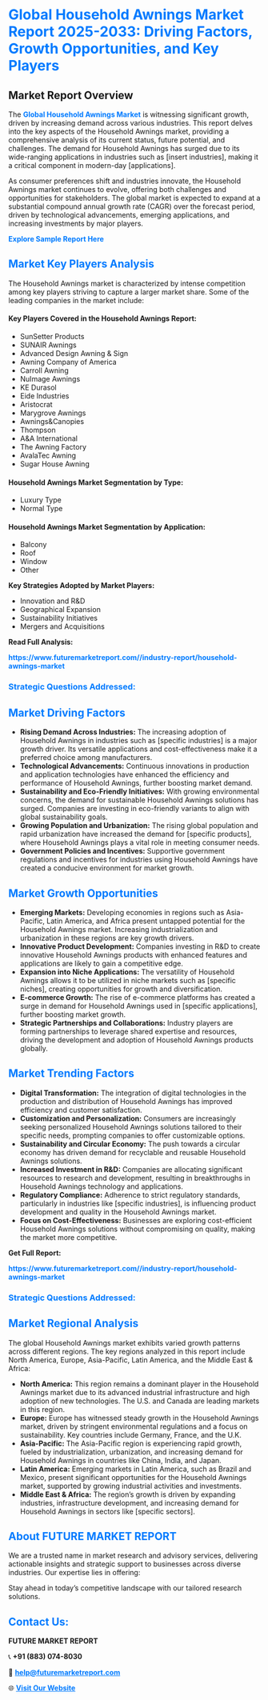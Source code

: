 <h1 style="color: #007BFF;">Global Household Awnings Market Report 2025-2033: Driving Factors, Growth Opportunities, and Key Players</h1>

<section id="overview">
<h2>Market Report Overview</h2>
<p>The <a href="https://www.futuremarketreport.com//industry-report/household-awnings-market" style="color: #007BFF; text-decoration: none;"><strong>Global Household Awnings Market</strong></a> is witnessing significant growth, driven by increasing demand across various industries. This report delves into the key aspects of the Household Awnings market, providing a comprehensive analysis of its current status, future potential, and challenges. The demand for Household Awnings has surged due to its wide-ranging applications in industries such as [insert industries], making it a critical component in modern-day [applications].</p>
<p>As consumer preferences shift and industries innovate, the Household Awnings market continues to evolve, offering both challenges and opportunities for stakeholders. The global market is expected to expand at a substantial compound annual growth rate (CAGR) over the forecast period, driven by technological advancements, emerging applications, and increasing investments by major players.</p>
</section>

<section id="overview">
<p><a href="https://www.futuremarketreport.com//request-sample/reportId=90270" style="color: #007BFF; text-decoration: none;"><strong>Explore Sample Report Here</strong></a></p>
</section>

<section id="key-players">
<h2 style="color: #007BFF;">Market Key Players Analysis</h2>
<p>The Household Awnings market is characterized by intense competition among key players striving to capture a larger market share. Some of the leading companies in the market include:</p>
<h4>Key Players Covered in the Household Awnings Report:</h4>
<ul><li>SunSetter Products</li><li>SUNAIR Awnings</li><li>Advanced Design Awning &amp; Sign</li><li>Awning Company of America</li><li>Carroll Awning</li><li>NuImage Awnings</li><li>KE Durasol</li><li>Eide Industries</li><li>Aristocrat</li><li>Marygrove Awnings</li><li>Awnings&amp;Canopies</li><li>Thompson</li><li>A&amp;A International</li><li>The Awning Factory</li><li>AvalaTec Awning</li><li>Sugar House Awning</li></ul>
<h4>Household Awnings Market Segmentation by Type:</h4>
<ul><li>Luxury Type</li><li>Normal Type</li></ul>

<h4>Household Awnings Market Segmentation by Application:</h4>
<ul><li>Balcony</li><li>Roof</li><li>Window</li><li>Other</li></ul>
<p><strong>Key Strategies Adopted by Market Players:</strong></p>
<ul>
<li>Innovation and R&D</li>
<li>Geographical Expansion</li>
<li>Sustainability Initiatives</li>
<li>Mergers and Acquisitions</li>
</ul>
</section>

<section>
<p><strong>Read Full Analysis: </strong></p><a href="https://www.futuremarketreport.com//industry-report/household-awnings-market" style="color: #007BFF; text-decoration: none;"><strong>https://www.futuremarketreport.com//industry-report/household-awnings-market</strong></a>
<h3 style="color: #007BFF;">Strategic Questions Addressed:</h3>
</section>

<section id="driving-factors">
<h2 style="color: #007BFF;">Market Driving Factors</h2>
<ul>
<li><strong>Rising Demand Across Industries:</strong> The increasing adoption of Household Awnings in industries such as [specific industries] is a major growth driver. Its versatile applications and cost-effectiveness make it a preferred choice among manufacturers.</li>
<li><strong>Technological Advancements:</strong> Continuous innovations in production and application technologies have enhanced the efficiency and performance of Household Awnings, further boosting market demand.</li>
<li><strong>Sustainability and Eco-Friendly Initiatives:</strong> With growing environmental concerns, the demand for sustainable Household Awnings solutions has surged. Companies are investing in eco-friendly variants to align with global sustainability goals.</li>
<li><strong>Growing Population and Urbanization:</strong> The rising global population and rapid urbanization have increased the demand for [specific products], where Household Awnings plays a vital role in meeting consumer needs.</li>
<li><strong>Government Policies and Incentives:</strong> Supportive government regulations and incentives for industries using Household Awnings have created a conducive environment for market growth.</li>
</ul>
</section>

<section id="growth-opportunities">
<h2 style="color: #007BFF;">Market Growth Opportunities</h2>
<ul>
<li><strong>Emerging Markets:</strong> Developing economies in regions such as Asia-Pacific, Latin America, and Africa present untapped potential for the Household Awnings market. Increasing industrialization and urbanization in these regions are key growth drivers.</li>
<li><strong>Innovative Product Development:</strong> Companies investing in R&D to create innovative Household Awnings products with enhanced features and applications are likely to gain a competitive edge.</li>
<li><strong>Expansion into Niche Applications:</strong> The versatility of Household Awnings allows it to be utilized in niche markets such as [specific niches], creating opportunities for growth and diversification.</li>
<li><strong>E-commerce Growth:</strong> The rise of e-commerce platforms has created a surge in demand for Household Awnings used in [specific applications], further boosting market growth.</li>
<li><strong>Strategic Partnerships and Collaborations:</strong> Industry players are forming partnerships to leverage shared expertise and resources, driving the development and adoption of Household Awnings products globally.</li>
</ul>
</section>

<section id="trending-factors">
<h2 style="color: #007BFF;">Market Trending Factors</h2>
<ul>
<li><strong>Digital Transformation:</strong> The integration of digital technologies in the production and distribution of Household Awnings has improved efficiency and customer satisfaction.</li>
<li><strong>Customization and Personalization:</strong> Consumers are increasingly seeking personalized Household Awnings solutions tailored to their specific needs, prompting companies to offer customizable options.</li>
<li><strong>Sustainability and Circular Economy:</strong> The push towards a circular economy has driven demand for recyclable and reusable Household Awnings solutions.</li>
<li><strong>Increased Investment in R&D:</strong> Companies are allocating significant resources to research and development, resulting in breakthroughs in Household Awnings technology and applications.</li>
<li><strong>Regulatory Compliance:</strong> Adherence to strict regulatory standards, particularly in industries like [specific industries], is influencing product development and quality in the Household Awnings market.</li>
<li><strong>Focus on Cost-Effectiveness:</strong> Businesses are exploring cost-efficient Household Awnings solutions without compromising on quality, making the market more competitive.</li>
</ul>
</section>

<section>
<p><strong>Get Full Report: </strong></p><a href="https://www.futuremarketreport.com//industry-report/household-awnings-market" style="color: #007BFF; text-decoration: none;"><strong>https://www.futuremarketreport.com//industry-report/household-awnings-market</strong></a>
<h3 style="color: #007BFF;">Strategic Questions Addressed:</h3>
</section>


<section id="regional-analysis">
<h2 style="color: #007BFF;">Market Regional Analysis</h2>
<p>The global Household Awnings market exhibits varied growth patterns across different regions. The key regions analyzed in this report include North America, Europe, Asia-Pacific, Latin America, and the Middle East & Africa:</p>
<ul>
<li><strong>North America:</strong> This region remains a dominant player in the Household Awnings market due to its advanced industrial infrastructure and high adoption of new technologies. The U.S. and Canada are leading markets in this region.</li>
<li><strong>Europe:</strong> Europe has witnessed steady growth in the Household Awnings market, driven by stringent environmental regulations and a focus on sustainability. Key countries include Germany, France, and the U.K.</li>
<li><strong>Asia-Pacific:</strong> The Asia-Pacific region is experiencing rapid growth, fueled by industrialization, urbanization, and increasing demand for Household Awnings in countries like China, India, and Japan.</li>
<li><strong>Latin America:</strong> Emerging markets in Latin America, such as Brazil and Mexico, present significant opportunities for the Household Awnings market, supported by growing industrial activities and investments.</li>
<li><strong>Middle East & Africa:</strong> The region’s growth is driven by expanding industries, infrastructure development, and increasing demand for Household Awnings in sectors like [specific sectors].</li>
</ul>
</section>

<footer>
<h2 style="color: #007BFF;">About FUTURE MARKET REPORT</h2>
<p>We are a trusted name in market research and advisory services, delivering actionable insights and strategic support to businesses across diverse industries. Our expertise lies in offering:</p>

<p>Stay ahead in today’s competitive landscape with our tailored research solutions.</p>

<h2 style="color: #007BFF;">Contact Us:</h2>
<p><strong>FUTURE MARKET REPORT</strong></p>
<p>📞 <strong>+91 (883) 074-8030</strong></p>
<p>📧 <strong><a href="mailto:help@futuremarketreport.com" style="color: #007BFF;">help@futuremarketreport.com</a></strong></p>
<p>🌐 <strong><a href="https://www.futuremarketreport.com/" style="color: #007BFF;">Visit Our Website</a></strong></p>
</footer>